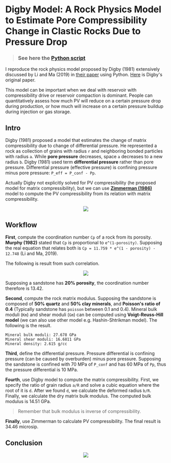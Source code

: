 # Digby Model: A Rock Physics Model to Estimate Pore Compressibility Change in Clastic Rocks Due to Pressure Drop

> ### See here the [Python script](https://github.com/yohanesnuwara/computational-geophysics/blob/master/digby1981.ipynb)

I reproduce the rock physics model proposed by Digby (1981) extensively discussed by Li and Ma (2019) in [their paper](https://ogst.ifpenergiesnouvelles.fr/articles/ogst/full_html/2019/01/ogst190120/ogst190120.html) using Python. [Here](https://asmedigitalcollection.asme.org/appliedmechanics/article-abstract/48/4/803/390095/The-Effective-Elastic-Moduli-of-Porous-Granular?redirectedFrom=fulltext) is Digby's original paper. 

This model can be important when we deal with reservoir with compressibility drive or reservoir compaction is dominant. People can quantitatively assess how much PV will reduce on a certain pressure drop during production, or how much will increase on a certain pressure buildup during injection or gas storage.

## Intro

Digby (1981) proposed a model that estimates the change of matrix compressibility due to change of differential pressure. He represented a rock as collection of grains with radius `r` and neighboring bonded particles with radius `a`. While **pore pressure** decreases, space `a` decreases to a new radius `b`. Digby (1981) used term **differential pressure** rather than pore pressure. Differential pressure (effective pressure) is confining pressure minus pore pressure: `P_eff = P_conf - Pp`. 

Actually Digby not explicitly solved for PV compressibility (he proposed model for matrix compressibility), but we can use [**Zimmerman (1986)**](https://www.researchgate.net/publication/220010850_Compressibility_of_Porous_Rocks) model to compute the PV compressibility from its relation with matrix compressibility.

<p align="center">
  <img src="https://user-images.githubusercontent.com/51282928/99671187-42e15980-2aa4-11eb-9845-6299c95de49e.png" />
</p>

## Workflow

**First**, compute the coordination number `Cp` of a rock from its porosity. **Murphy (1982)** stated that `Cp` is proportional to `e^(1-porosity)`. Supposing the real equation that relates both is `Cp = 11.759 * e^(1 - porosity) - 12.748` (Li and Ma, 2019).

The following is result from such correlation.

<p align="center">
  <img src="https://user-images.githubusercontent.com/51282928/99671614-db77d980-2aa4-11eb-9901-7397a9d55545.png" />
</p>

Supposing a sandstone has **20% porosity**, the coordination number therefore is 13.42.

**Second**, compute the rock matrix modulus. Supposing the sandstone is composed of **50% quartz** and **50% clay minerals**, and **Poisson's ratio of 0.4** (Typically sandstone has `poisson` between 0.1 and 0.4). Mineral bulk moduli (`Km`) and shear moduli (`Gm`) can be computed using **Voigt-Reuss-Hill model** (we can also use other model e.g. Hashin-Shtrikman model). The following is the result. 

```
Mineral bulk moduli: 27.678 GPa
Mineral shear moduli: 16.6811 GPa
Mineral density: 2.615 g/cc
```

**Third**, define the differential pressure. Pressure differential is confining pressure (can be caused by overburden) minus pore pressure. Supposing the sandstone is confined with 70 MPa of `P_conf` and has 60 MPa of `Pp`, thus the pressure differential is 10 MPa. 

**Fourth**, use Digby model to compute the matrix compressibility. First, we specify the ratio of grain radius `a/R` and solve a cubic equation where the root of it is `d`. After we found `d`, we calculate the deformed radius `b/R`. Finally, we calculate the dry matrix bulk modulus. The computed bulk modulus is 14.51 GPa. 

> Remember that bulk modulus is inverse of compressibility. 

**Finally**, use Zimmerman to calculate PV compressibility. The final result is 34.46 microsip.

## Conclusion

<p align="center">
  <img src="https://user-images.githubusercontent.com/51282928/99671407-95227a80-2aa4-11eb-9335-2571eab37170.png" />
</p>
